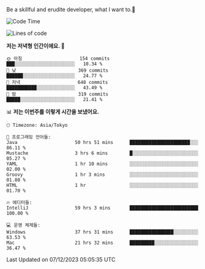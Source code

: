 Be a skillful and erudite developer, what I want to.👶

<!--START_SECTION:waka-->
![Code Time](http://img.shields.io/badge/Code%20Time-317%20hrs%2045%20mins-blue)

![Lines of code](https://img.shields.io/badge/%EC%A0%80%EB%8A%94%20%EC%97%AC%ED%83%9C%EA%B9%8C%EC%A7%80%20-743.2%20thousand%20%EC%A4%84%EC%9D%98%20%EC%BD%94%EB%93%9C%EB%A5%BC%20%EC%9E%91%EC%84%B1%ED%96%88%EC%96%B4%EC%9A%94.-blue)

**저는 저녁형 인간이에요. 🦉** 

```text
🌞 아침                     154 commits         ███░░░░░░░░░░░░░░░░░░░░░░   10.34 % 
🌆 낮　                     369 commits         ██████░░░░░░░░░░░░░░░░░░░   24.77 % 
🌃 저녁                     648 commits         ███████████░░░░░░░░░░░░░░   43.49 % 
🌙 밤　                     319 commits         █████░░░░░░░░░░░░░░░░░░░░   21.41 % 
```


📊 **저는 이번주를 이렇게 시간을 보냈어요.** 

```text
🕑︎ Timezone: Asia/Tokyo

💬 프로그래밍 언어들: 
Java                     50 hrs 51 mins      ██████████████████████░░░   86.11 % 
Mustache                 3 hrs 6 mins        █░░░░░░░░░░░░░░░░░░░░░░░░   05.27 % 
YAML                     1 hr 10 mins        ░░░░░░░░░░░░░░░░░░░░░░░░░   02.00 % 
Groovy                   1 hr 3 mins         ░░░░░░░░░░░░░░░░░░░░░░░░░   01.80 % 
HTML                     1 hr                ░░░░░░░░░░░░░░░░░░░░░░░░░   01.70 % 

🔥 에디터들: 
IntelliJ                 59 hrs 3 mins       █████████████████████████   100.00 % 

💻 운영 체제들: 
Windows                  37 hrs 31 mins      ████████████████░░░░░░░░░   63.53 % 
Mac                      21 hrs 32 mins      █████████░░░░░░░░░░░░░░░░   36.47 % 
```


 Last Updated on 07/12/2023 05:05:35 UTC
<!--END_SECTION:waka-->
